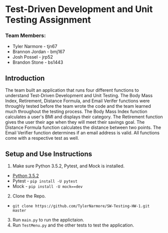 # Test-Driven Development and Unit Testing Assignment
### Team Members:
* Tyler Narmore - tjn67
* Brannon Jordan - bmj167
* Josh Possel - jrp52
* Brandon Stone - bs1443

## Introduction
The team built an application that runs four different functions to understand Test-Driven Development and Unit Testing. The Body Mass Index, Retirement, Distance Formula, and Email Verifer functions were throughly tested before the team wrote the code and the team learned much throughout the testing process. The Body Mass Index function calculates a user's BMI and displays their category. The Retirement function gives the user their age when they will meet their savings goal. The Distance Formula function calculates the distance between two points. The Email Verifier function determines if an email address is valid. All functions come with a respective test as well.

## Setup and Use Instructions
1. Make sure Python 3.5.2, Pytest, and Mock is installed.
  * [Python 3.5.2](https://www.python.org/downloads/release/python-352/)
  * Pytest - ```pip install -U pytest```
  * Mock - ```pip install -U mock==dev```
2. Clone the Repo.
  * ```git clone https://github.com/TylerNarmore/SW-Testing-HW-1.git master```
3. Run ```main.py``` to run the applictaion.
4. Run ```TestMenu.py``` and the other tests to test the application.
